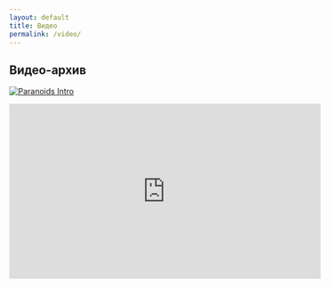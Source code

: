 ```yaml
---
layout: default
title: Видео
permalink: /video/
---
```


## Видео-архив

[![Paranoids Intro](http://img.youtube.com/vi/jIGsIYUxUSI/0.jpg)](http://www.youtube.com/watch?v=jIGsIYUxUSI "Paranoids")

<iframe width="560" height="315" sandbox="allow-same-origin allow-scripts" src="https://www.open.tube/videos/embed/9c0c6e87-b320-4aa0-b564-b08506c1e7c6" frameborder="0" allowfullscreen></iframe>
